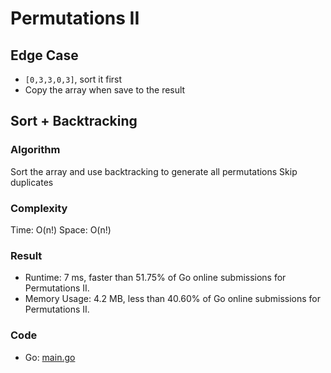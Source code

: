 # Permutations II
## Edge Case
- `[0,3,3,0,3]`, sort it first
- Copy the array when save to the result
## Sort + Backtracking
### Algorithm
Sort the array and use backtracking to generate all permutations
Skip duplicates
### Complexity
Time: O(n!)
Space: O(n!)
### Result
- Runtime: 7 ms, faster than 51.75% of Go online submissions for Permutations II.
- Memory Usage: 4.2 MB, less than 40.60% of Go online submissions for Permutations II.
### Code
- Go: [main.go](#maingo)
